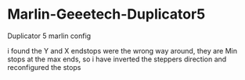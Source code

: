 # Marlin-Geeetech-Duplicator5
Duplicator 5 marlin config

i found the Y and X endstops were the wrong way around, they are Min stops at the max ends, so i have inverted the steppers direction and reconfigured the stops
